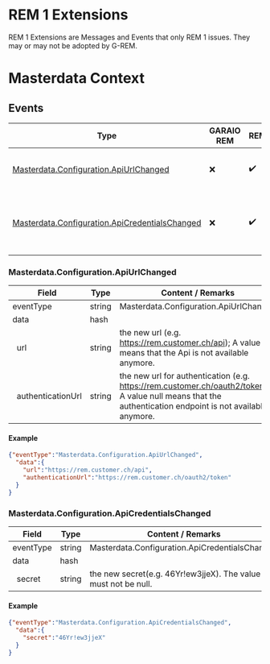 # REM 1 Extensions
REM 1 Extensions are Messages and Events that only REM 1 issues. They may or may not be adopted by G-REM.
# Masterdata Context
## Events
Type | GARAIO REM | REM | Description
---|---|---|---
[Masterdata.Configuration.ApiUrlChanged](#masterdataconfigurationapiurlchanged) | :x: | :heavy_check_mark: | The url to the graphql api has changed |
[Masterdata.Configuration.ApiCredentialsChanged](#masterdataconfigurationapicredentialschanged) | :x: | :heavy_check_mark: | The credentials to the graphql api have changed |

### Masterdata.Configuration.ApiUrlChanged

Field | Type | Content / Remarks
---|---|---
eventType | string | Masterdata.Configuration.ApiUrlChanged
data | hash |
&nbsp;&nbsp;url| string | the new url (e.g. https://rem.customer.ch/api); A value null means that the Api is not available anymore.|
&nbsp;&nbsp;authenticationUrl| string | the new url for authentication (e.g. https://rem.customer.ch/oauth2/token); A value null means that the authentication endpoint is not available anymore.|

#### Example

```json
{"eventType":"Masterdata.Configuration.ApiUrlChanged",
  "data":{
    "url":"https://rem.customer.ch/api",
    "authenticationUrl":"https://rem.customer.ch/oauth2/token"
  }
}
```

### Masterdata.Configuration.ApiCredentialsChanged

Field | Type | Content / Remarks
---|---|---
eventType | string | Masterdata.Configuration.ApiCredentialsChanged
data | hash |
&nbsp;&nbsp;secret| string | the new secret(e.g. 46Yr!ew3jjeX). The value must not be null.|

#### Example

```json
{"eventType":"Masterdata.Configuration.ApiCredentialsChanged",
  "data":{
    "secret":"46Yr!ew3jjeX"
  }
}
```


